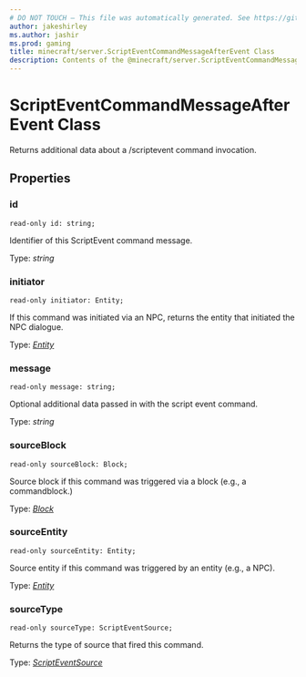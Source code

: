 ```yaml
---
# DO NOT TOUCH — This file was automatically generated. See https://github.com/mojang/minecraftapidocsgenerator to modify descriptions, examples, etc.
author: jakeshirley
ms.author: jashir
ms.prod: gaming
title: minecraft/server.ScriptEventCommandMessageAfterEvent Class
description: Contents of the @minecraft/server.ScriptEventCommandMessageAfterEvent class.
---
```

# ScriptEventCommandMessageAfterEvent Class

Returns additional data about a /scriptevent command invocation.

## Properties

### **id**
`read-only id: string;`

Identifier of this ScriptEvent command message.

Type: *string*

### **initiator**
`read-only initiator: Entity;`

If this command was initiated via an NPC, returns the entity that initiated the NPC dialogue.

Type: [*Entity*](Entity.md)

### **message**
`read-only message: string;`

Optional additional data passed in with the script event command.

Type: *string*

### **sourceBlock**
`read-only sourceBlock: Block;`

Source block if this command was triggered via a block (e.g., a commandblock.)

Type: [*Block*](Block.md)

### **sourceEntity**
`read-only sourceEntity: Entity;`

Source entity if this command was triggered by an entity (e.g., a NPC).

Type: [*Entity*](Entity.md)

### **sourceType**
`read-only sourceType: ScriptEventSource;`

Returns the type of source that fired this command.

Type: [*ScriptEventSource*](ScriptEventSource.md)
